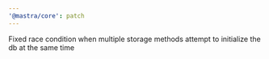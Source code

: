 ```yaml
---
'@mastra/core': patch
---
```


Fixed race condition when multiple storage methods attempt to initialize the db at the same time
